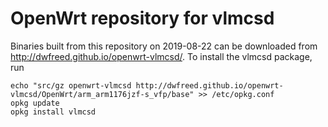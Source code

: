 OpenWrt repository for vlmcsd
========
Binaries built from this repository on 2019-08-22 can be downloaded from http://dwfreed.github.io/openwrt-vlmcsd/.
To install the vlmcsd package, run
```
echo "src/gz openwrt-vlmcsd http://dwfreed.github.io/openwrt-vlmcsd/OpenWrt/arm_arm1176jzf-s_vfp/base" >> /etc/opkg.conf
opkg update
opkg install vlmcsd
```
